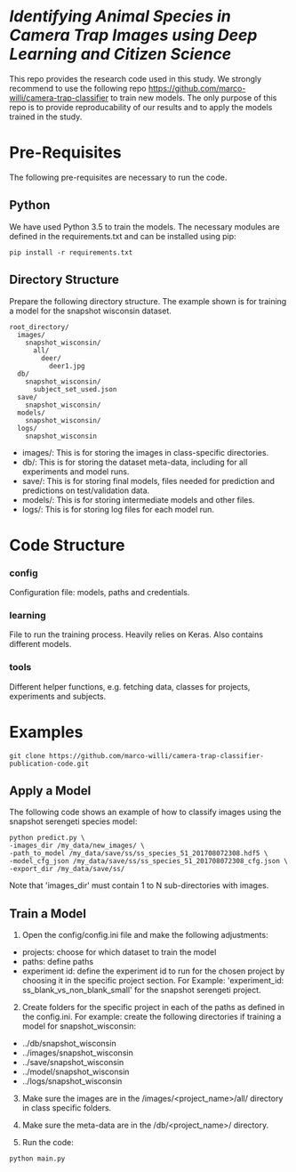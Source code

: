 # _Identifying Animal Species in Camera Trap Images using Deep Learning and Citizen Science_

This repo provides the research code used in this study. We strongly recommend to use the following repo
https://github.com/marco-willi/camera-trap-classifier to train new models. The only purpose of this repo is to provide reproducability of our results and to apply the models trained in the study.

# Pre-Requisites

The following pre-requisites are necessary to run the code.

## Python

We have used Python 3.5 to train the models. The necessary modules are defined in the requirements.txt and can be installed using pip:
```
pip install -r requirements.txt
```

## Directory Structure

Prepare the following directory structure. The example shown is for training a model for the snapshot wisconsin dataset.

```
root_directory/
  images/
    snapshot_wisconsin/
      all/
        deer/
          deer1.jpg
  db/
    snapshot_wisconsin/
      subject_set_used.json
  save/
    snapshot_wisconsin/
  models/
    snapshot_wisconsin/
  logs/
    snapshot_wisconsin
```

- images/: This is for storing the images in class-specific directories.
- db/: This is for storing the dataset meta-data, including for all experiments and model runs.
- save/: This is for storing final models, files needed for prediction and predictions on test/validation data.
- models/: This is for storing intermediate models and other files.
- logs/: This is for storing log files for each model run.


# Code Structure

### config
Configuration file: models, paths and credentials.

### learning
File to run the training process. Heavily relies on Keras. Also contains different models.

### tools
Different helper functions, e.g. fetching data, classes for projects, experiments and subjects.

# Examples

```
git clone https://github.com/marco-willi/camera-trap-classifier-publication-code.git
```

## Apply a Model

The following code shows an example of how to classify images using the snapshot serengeti species model:

```
python predict.py \
-images_dir /my_data/new_images/ \
-path_to_model /my_data/save/ss/ss_species_51_201708072308.hdf5 \
-model_cfg_json /my_data/save/ss/ss_species_51_201708072308_cfg.json \
-export_dir /my_data/save/ss/
```
Note that 'images_dir' must contain 1 to N sub-directories with images.

## Train a Model

1. Open the config/config.ini file and make the following adjustments:
- projects: choose for which dataset to train the model
- paths: define paths
- experiment id: define the experiment id to run for the chosen project by choosing it in the specific project section. For Example: 'experiment_id: ss_blank_vs_non_blank_small' for the snapshot serengeti project.

2. Create folders for the specific project in each of the paths as defined in the config.ini. For example: create the following directories if training a model for snapshot_wisconsin:
- ../db/snapshot_wisconsin
- ../images/snapshot_wisconsin
- ../save/snapshot_wisconsin
- ../model/snapshot_wisconsin
- ../logs/snapshot_wisconsin

3. Make sure the images are in the /images/<project_name>/all/ directory in class specific folders.

4. Make sure the meta-data are in the /db/<project_name>/ directory.

5. Run the code:
```
python main.py
```
